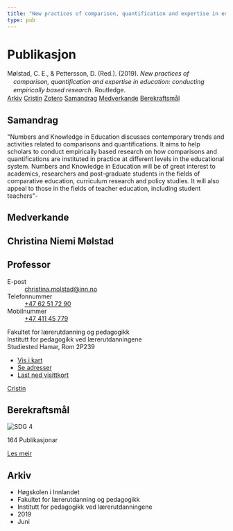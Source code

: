 ```yaml
---
title: "New practices of comparison, quantification and expertise in education: conducting empirically based research"
type: pub
---
```

<h1>Publikasjon</h1>
<article id="csl-bib-container-VFZKQAZU" class="csl-bib-container">
  <div class="csl-bib-body" style="line-height: 1.35; padding-left: 1em; text-indent:-1em;">
  <div class="csl-entry">M&#xF8;lstad, C. E., &amp; Pettersson, D. (Red.). (2019). <i>New practices of comparison, quantification and expertise in education: conducting empirically based research</i>. Routledge.</div>
</div>
  <div class="csl-bib-buttons">
    <a href="#taxonomy-article-VFZKQAZU" class="csl-bib-button">Arkiv</a>
    <a href="https://app.cristin.no/results/show.jsf?id=1703812" alt="Cristin URL" class="csl-bib-button">Cristin</a>
    <a href="http://zotero.org/groups/5022929/items/VFZKQAZU" alt="Zotero URL" class="csl-bib-button">Zotero</a>
    <a href="#abstract-article-VFZKQAZU" class="csl-bib-button">Samandrag</a>
    <a href="#contributors-article-VFZKQAZU" class="csl-bib-button">Medverkande</a>
    <a href="#sdg-article-VFZKQAZU" class="csl-bib-button">Berekraftsmål</a>
  </div>
  <div id="csl-bib-meta-container-VFZKQAZU"></div>
</article>
<div id="csl-bib-meta-VFZKQAZU" class="csl-bib-meta">
  <article id="abstract-article-VFZKQAZU" class="abstract-article">
    <h1>Samandrag</h1>
    "Numbers and Knowledge in Education discusses contemporary trends and activities related to comparisons and quantifications. It aims to help scholars to conduct empirically based research on how comparisons and quantifications are instituted in practice at different levels in the educational system. Numbers and Knowledge in Education will be of great interest to academics, researchers and post-graduate students in the fields of comparative education, curriculum research and policy studies. It will also appeal to those in the fields of teacher education, including student teachers"-
  </article>
  <article id="contributors-article-VFZKQAZU" class="contributors-article">
    <h1>Medverkande</h1>
    <div class="personas">
<div class="vrtx-hinn-person-card">
<div class="photo">
<i class="lar la-user-circle missing-person"></i>
</div>
<div class="info">
<hgroup><h1>Christina Niemi Mølstad</h1>
<h2>Professor</h2>
</hgroup><dl>
<dt>E-post</dt>
<dd>
<a href="mailto:christina.molstad@inn.no">christina.molstad@inn.no</a>
</dd>
<dt>Telefonnummer</dt>
<dd><a href="tel:+4762517290">
+47 62 51 72 90
</a></dd>
<dt>Mobilnummer</dt>
<dd><a href="tel:+4741145779">
+47 411 45 779
</a></dd>
</dl>
<p>
Fakultet for lærerutdanning og pedagogikk<br>
Institutt for pedagogikk ved lærerutdanningene<br>
Studiested Hamar,
Rom 2P239
</p>
<ul class="vrtx-hinn-links">
<li><a href="https://www.google.com/maps?q=60.796004,11.072099">Vis i kart</a></li>
<li><a href="https://www.inn.no/finn-en-ansatt/christina-molstad.html#vrtx-hinn-addresses">Se adresser</a></li>
<li><a href="https://www.inn.no/finn-en-ansatt/christina-molstad.html?vrtx=vcf">Last ned visittkort</a></li>
</ul>
</div>
</div>
<a href="https://app.cristin.no/persons/show.jsf?id=5325" alt="Cristin URL" class="personas-cristin">Cristin</a>
</div>
  </article>
  <article id="sdg-article-VFZKQAZU" class="sdg-article">
    <h1>Berekraftsmål</h1>
    <div class="sdg-container"><div id="sdg4" class="sdg">
<img src="{{< params subfolder >}}images/sdg/sdg04_no.png" class="image" alt="SDG 4">
<div class="sdg-overlay">
<p class="sdg-publication-count"><span>164</span> Publikasjonar</p>
<p><a href="https://www.fn.no/om-fn/fns-baerekraftsmaal/god-utdanning?lang=nno-NO" class="sdg-read-more">Les meir</a></p>
</div>
</div></div>
  </article>
  <article id="taxonomy-article-VFZKQAZU" class="taxonomy-article">
    <h1>Arkiv</h1>
    <ul>
      <li>Høgskolen i Innlandet</li>
      <li>Fakultet for lærerutdanning og pedagogikk</li>
      <li>Institutt for pedagogikk ved lærerutdanningene</li>
      <li>2019</li>
      <li>Juni</li>
    </ul>
  </article>
</div>
